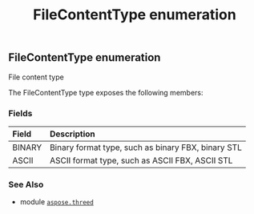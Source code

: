 ﻿---
title: FileContentType enumeration
second_title: Aspose.3D for Python via .NET API References
description: 
type: docs
weight: 270
url: /python-net/aspose.threed/filecontenttype/
is_root: false
---

## FileContentType enumeration

File content type



The FileContentType type exposes the following members:

### Fields
| Field | Description |
| :- | :- |
| BINARY | Binary format type, such as binary FBX, binary STL |
| ASCII | ASCII format type, such as ASCII FBX, ASCII STL |



### See Also
* module [`aspose.threed`](..)
